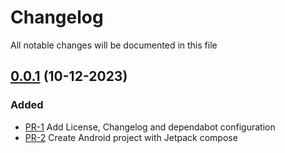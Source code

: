 # Changelog

All notable changes will be documented in this file

## [0.0.1](https://github.com/pablobascunana/androidExpenseApp/compare/eeaf058...7a8bcb6) (10-12-2023)

### Added
* [PR-1](https://github.com/pablobascunana/androidExpenseApp/pull/1) Add License, Changelog and dependabot configuration
* [PR-2](https://github.com/pablobascunana/androidExpenseApp/pull/2) Create Android project with Jetpack compose
